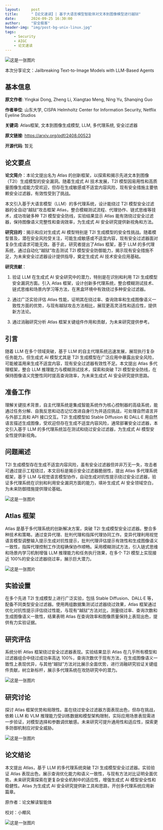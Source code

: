 ```yaml
---
layout:     post
title:      "【论文速读】| 基于大语言模型智能体对文本到图像模型进行越狱"
date:       2024-09-25 16:30:00
author:     "安全极客"
header-img: "img/post-bg-unix-linux.jpg"
tags:
    - Security
    - AIGC
    - 论文速读
---
```



![这是一张图片](https://www.gptsecurity.info/img/in-post/0807/01.jpg)

本次分享论文：Jailbreaking Text-to-Image Models with LLM-Based Agents

## 基本信息

**原文作者**: Yingkai Dong, Zheng Li, Xiangtao Meng, Ning Yu, Shanqing Guo

**作者单位**: 山东大学, CISPA Helmholtz Center for Information Security, Netflix Eyeline Studios

**关键词**: Atlas框架, 文本到图像生成模型, LLM, 多代理系统, 安全过滤器

**原文链接**: https://arxiv.org/pdf/2408.00523

**开源代码**: 暂无

## 论文要点

**论文简介**：本论文提出名为 Atlas 的创新框架，以探索和揭示先进文本到图像（T2I）生成模型的安全漏洞。随着生成式 AI 技术发展，T2I 模型因易用性和高质量图像生成能力受欢迎，但存在生成敏感或不适宜内容风险，现有安全措施主要依赖安全过滤器，有效性受到了挑战。

本文引入基于大语言模型（LLM）的多代理系统，设计能绕过 T2I 模型安全过滤器的全自动“越狱”攻击框架 Atlas，整合模糊测试流程、代理协作、链式思维等技术，成功攻破多种 T2I 模型安全防线，实验结果显示 Atlas 能有效绕过安全过滤器，保持图像语义完整性和查询效率，为生成式 AI 安全研究提供新视角和方法。

**研究目的**：揭示和应对生成式 AI 模型特别是 T2I 生成模型的安全性挑战。随着模型普及，潜在安全风险受关注，可能生成敏感或不适宜内容，现有安全过滤器面对复杂生成请求可能无效。基于此，研究者提出了Atlas 框架，基于 LLM 的多代理系统，通过自动化“越狱”攻击测试 T2I 模型安全防御能力，揭示现有安全措施不足，为未来安全过滤器设计提供指导，奠定生成式 AI 技术安全应用基础。

**研究贡献**：

1. 验证 LLM 在生成式 AI 安全研究中的潜力，特别是在识别和利用 T2I 生成模型安全漏洞方面。引入 Atlas 框架，设计创新多代理系统，整合模糊测试技术、链式思维和场景内学习等方法，在黑盒环境中有效绕过多种安全过滤器。
   
1. 通过广泛实验评估 Atlas 性能，证明其在绕过率、查询效率和生成图像语义一致性方面的优势，与现有越狱攻击方法相比，展现更高灵活性和适应性，提供新方法论。

1. 通过消融研究分析 Atlas 框架关键组件作用和贡献，为未来研究提供参考。
   
## 引言

随着 LLM 在多个领域突破，基于 LLM 的自主代理系统迅速发展，展现执行复杂任务能力。但生成式 AI 模型尤其是 T2I 生成模型在广泛应用中暴露出安全风险，可能被滥用来生成不适宜内容，现有安全过滤器有效性不足。本文提出 Atlas 多代理框架，整合 LLM 推理能力与模糊测试技术，探索和突破 T2I 模型安全防线，在保持图像语义完整性同时提高查询效率，为未来生成式 AI 安全研究提供思路。

## 准备工作

理解关键技术背景，自主代理系统是集成智能系统作为核心控制器的高级系统，能通过任务分解、自我反思和动态记忆改进自身行为并适应挑战，可处理自然语言并与外部工具和 API 接口交互。T2I 生成模型如 Stable Diffusion 和 DALL·E 用自然语言描述生成图像，受欢迎但存在生成不适宜内容风险，通常部署安全过滤器，本文引入基于 LLM 的多代理系统旨在测试和绕过安全过滤器，为生成式 AI 模型安全性提供新视角。

## 问题阐述

T2I 生成模型存在生成不适宜内容风险，虽有安全过滤器但并非万无一失，攻击者可通过提示工程绕过，本文目标是揭示安全过滤器脆弱性，提出 Atlas 多代理系统框架，基于 LLM 与视觉语言模型协作，自动生成对抗性提示绕过安全过滤器，验证多代理系统在识别和利用安全漏洞方面的能力，填补生成式 AI 安全领域空白，为未来防御措施提供理论基础。

![这是一张图片](https://www.gptsecurity.info/img/in-post/0925/01.png)

## Atlas 框架

Atlas 是基于多代理系统的创新解决方案，突破 T2I 生成模型安全过滤器。整合多种技术和策略，通过变异代理、批判代理和指挥代理协同工作。变异代理利用视觉语言模型调整输入提示生成对抗性提示，批判代理评估提示有效性和生成图像语义一致性，指挥代理控制工作流程确保协作顺畅。采用模糊测试方法，引入链式思维和场景内学习机制增强 LLM 推理能力和任务执行效果，在多个 T2I 模型上实现接近 100%的安全过滤器绕过率，展示巨大潜力。

![这是一张图片](https://www.gptsecurity.info/img/in-post/0925/02.png)

## 实验设置

在多个先进 T2I 生成模型上进行广泛实验，包括 Stable Diffusion、DALL·E 等，配备不同类型安全过滤器。使用两组数据集测试过滤器绕过效果，Atlas 框架通过优化对抗性提示评估绕过性能，与现有“越狱”方法对比，测量绕过率、查询次数和生成图像语义一致性，结果表明 Atlas 在查询效率和图像质量保持上表现出色，提供有力实验证据。

## 研究评估

系统分析 Atlas 框架绕过安全过滤器表现。实验结果显示 Atlas 在几乎所有模型和过滤器组合中绕过成功率高达 100%，查询次数优于现有方法，在生成图像语义一致性上表现优异，与其他“越狱”方法对比展示全面优势，进行消融研究验证关键组件贡献，树立新标杆，展示多代理系统在攻防研究中的潜力。

![这是一张图片](https://www.gptsecurity.info/img/in-post/0925/03.png)

## 研究讨论

探讨 Atlas 框架优势和局限性。虽在绕过安全过滤器方面表现出色，但存在挑战，依赖 LLM 和 VLM 推理能力受训练数据和模型架构限制，实际应用场景表现需进一步验证，对模型选择和参数调优敏感。未来研究可提升通用性和适应性，探索更多防御机制应对安全威胁。

![这是一张图片](https://www.gptsecurity.info/img/in-post/0925/04.png)

## 论文结论

本文提出 Atlas，基于 LLM 的多代理系统突破 T2I 生成模型安全过滤器。实验验证 Atlas 表现出色，展示查询优化能力和语义一致性，与现有方法对比证明全面优势。未来研究需探索在更复杂安全机制中的适应性，增强生成式 AI 模型安全性和稳健性。Atlas 为生成式 AI 安全研究提供新工具和思路，开创多代理系统应用新篇章。

原作者：论文解读智能体

校对：小椰风

![这是一张图片](https://www.gptsecurity.info/img/in-post/0813/08.webp)







